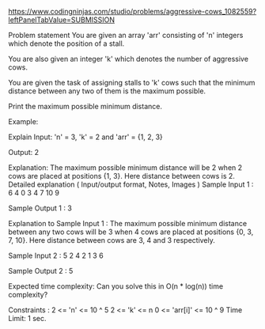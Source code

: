 https://www.codingninjas.com/studio/problems/aggressive-cows_1082559?leftPanelTabValue=SUBMISSION

Problem statement
You are given an array 'arr' consisting of 'n' integers which denote the position of a stall.



You are also given an integer 'k' which denotes the number of aggressive cows.



You are given the task of assigning stalls to 'k' cows such that the minimum distance between any two of them is the maximum possible.



Print the maximum possible minimum distance.



Example:

Explain
Input: 'n' = 3, 'k' = 2 and 'arr' = {1, 2, 3}

Output: 2

Explanation: The maximum possible minimum distance will be 2 when 2 cows are placed at positions {1, 3}. Here distance between cows is 2.
Detailed explanation ( Input/output format, Notes, Images )
Sample Input 1 :
6 4
0 3 4 7 10 9


Sample Output 1 :
3


Explanation to Sample Input 1 :
The maximum possible minimum distance between any two cows will be 3 when 4 cows are placed at positions {0, 3, 7, 10}. Here distance between cows are 3, 4 and 3 respectively.


Sample Input 2 :
5 2
4 2 1 3 6


Sample Output 2 :
5


Expected time complexity:
Can you solve this in O(n * log(n)) time complexity?


Constraints :
2 <= 'n' <= 10 ^ 5
2 <= 'k' <= n
0 <= 'arr[i]' <= 10 ^ 9
Time Limit: 1 sec.
